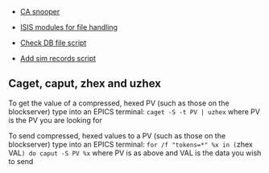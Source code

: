 * [CA snooper](CA-snooper)

* [ISIS modules for file handling](ISIS-modules-for-file-handling)

* [Check DB file script](Check-db-file)

* [Add sim records script](Add-sim-records-script)

## Caget, caput, zhex and uzhex

To get the value of a compressed, hexed PV (such as those on the blockserver) type into an EPICS terminal:
`caget -S -t PV | uzhex` where PV is the PV you are looking for

To send compressed, hexed values to a PV (such as those on the blockserver) type into an EPICS terminal:
`for /f "tokens=*" %x in (`zhex VAL`) do caput -S PV %x` where PV is as above and VAL is the data you wish to send